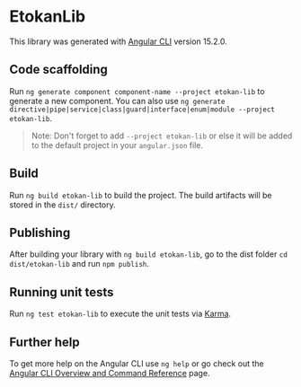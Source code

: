 # EtokanLib

This library was generated with [Angular CLI](https://github.com/angular/angular-cli) version 15.2.0.

## Code scaffolding

Run `ng generate component component-name --project etokan-lib` to generate a new component. You can also use `ng generate directive|pipe|service|class|guard|interface|enum|module --project etokan-lib`.
> Note: Don't forget to add `--project etokan-lib` or else it will be added to the default project in your `angular.json` file. 

## Build

Run `ng build etokan-lib` to build the project. The build artifacts will be stored in the `dist/` directory.

## Publishing

After building your library with `ng build etokan-lib`, go to the dist folder `cd dist/etokan-lib` and run `npm publish`.

## Running unit tests

Run `ng test etokan-lib` to execute the unit tests via [Karma](https://karma-runner.github.io).

## Further help

To get more help on the Angular CLI use `ng help` or go check out the [Angular CLI Overview and Command Reference](https://angular.io/cli) page.

